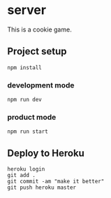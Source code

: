 # server

This is a cookie game.

## Project setup

```
npm install
```

### development mode

```
npm run dev
```

### product mode

```
npm run start
```

## Deploy to Heroku
```
heroku login
git add .
git commit -am "make it better"
git push heroku master
```